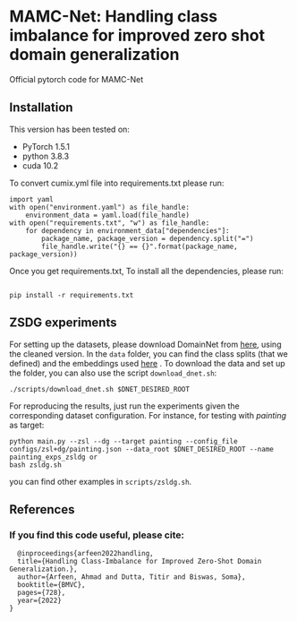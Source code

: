 # MAMC-Net: Handling class imbalance for improved zero shot domain generalization

Official pytorch code for MAMC-Net 



## Installation
This version has been tested on:
* PyTorch 1.5.1
* python 3.8.3
* cuda 10.2


To convert cumix.yml file into requirements.txt please run:
```
import yaml
with open("environment.yaml") as file_handle:
    environment_data = yaml.load(file_handle)
with open("requirements.txt", "w") as file_handle:
    for dependency in environment_data["dependencies"]:
        package_name, package_version = dependency.split("=")
        file_handle.write("{} == {}".format(package_name, package_version))
```
Once you get requirements.txt,
To install all the dependencies, please run:
```

pip install -r requirements.txt
```
## ZSDG experiments
For setting up the datasets, please download DomainNet from 
[here](http://ai.bu.edu/M3SDA/), using the cleaned version. In the ```data``` folder, you can find the class splits 
(that we defined) and the embeddings used [here](https://www.sciencedirect.com/science/article/pii/S1077314220300928) . To download the data and set up the folder, 
you can also use the script ```download_dnet.sh```:
```
./scripts/download_dnet.sh $DNET_DESIRED_ROOT
```

For reproducing the results, just run the experiments given the corresponding dataset configuration.
For instance, for testing with _painting_ as target:  
```
python main.py --zsl --dg --target painting --config_file configs/zsl+dg/painting.json --data_root $DNET_DESIRED_ROOT --name painting_exps_zsldg or 
bash zsldg.sh
```
you can find other examples in ```scripts/zsldg.sh```. 

## References

### If you find this code useful, please cite: 
```
  @inproceedings{arfeen2022handling,
  title={Handling Class-Imbalance for Improved Zero-Shot Domain Generalization.},
  author={Arfeen, Ahmad and Dutta, Titir and Biswas, Soma},
  booktitle={BMVC},
  pages={728},
  year={2022}
}
```
